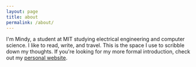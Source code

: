 ```yaml
---
layout: page
title: about
permalink: /about/
---
```


I'm Mindy, a student at MIT studying electrical engineering and computer science. I like to read, write, and travel. This is the space I use to scribble down my thoughts. If you're looking for my more formal introduction, check out my <a href="https://www.mindylong.me">personal website</a>.